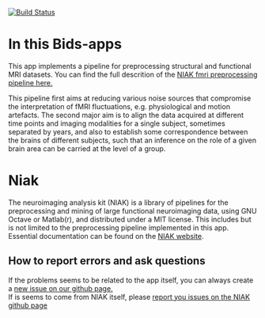[![Build Status](https://circleci.com/gh/BIDS-Apps/niak.png?circle-token=:circle-token)](https://circleci.com/gh/BIDS-Apps/niak)  

# In this Bids-apps

This app implements a pipeline for preprocessing structural and functional MRI datasets. You can find the full descrition of the [NIAK fmri preprocessing pipeline here.](http://niak.simexp-lab.org/pipe_preprocessing.html)

This pipeline first aims at reducing various noise sources that compromise the interpretation of fMRI fluctuations, e.g. physiological and motion artefacts. The second major aim is to align the data acquired at different time points and imaging modalities for a single subject, sometimes separated by years, and also to establish some correspondence between the brains of different subjects, such that an inference on the role of a given brain area can be carried at the level of a group.

# Niak
The neuroimaging analysis kit (NIAK) is a library of pipelines for the preprocessing and mining of large functional neuroimaging data, using GNU Octave or Matlab(r), and distributed under a MIT license. This includes but is not limited to the preprocessing pipeline implemented in this app. Essential documentation can be found on the [NIAK website](http://niak.simexp-lab.org/). 

## How to report errors and ask questions

If the problems seems to be related to the app itself, you can always create a [new issue on our github page.](https://github.com/BIDS-Apps/niak/issues)  
If is seems to come from NIAK itself, please [report you issues on the NIAK github page](https://github.com/SIMEXP/niak/issues)
